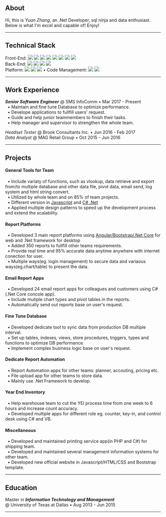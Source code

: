 ## **About**
Hi, this is *Yuan Zhang*, an .Net Developer, sql ninja and data enthusiast. Below is what I'm excel and capable of! Enjoy!
***

## **Technical Stack**
Front-End: 
![](https://img.shields.io/badge/-Angular-DD0031?style=flat-square&logo=angular&logoColor=ffffff)
![](https://img.shields.io/badge/-TypeScript-3178C6?style=flat-square&logo=TypeScript&logoColor=ffffff)
![](https://img.shields.io/badge/-JavaScript-F7DF1E?style=flat-square&logo=JavaScript&logoColor=ffffff)
![](https://img.shields.io/badge/-HTML-E34F26?style=flat-square&logo=HTML5&logoColor=ffffff)
![](https://img.shields.io/badge/-CSS-1572B6?style=flat-square&logo=css3&logoColor=ffffff)
![](https://img.shields.io/badge/-PHP-777BB4?style=flat-square&logo=PHP&logoColor=ffffff)
![](https://img.shields.io/badge/-jQuery-0769AD?style=flat-square&logo=jQuery&logoColor=ffffff)
![](https://img.shields.io/badge/-Bootstrap-7952B3?style=flat-square&logo=Bootstrap&logoColor=ffffff)<br>
Back-End: 
![](https://img.shields.io/badge/-C%23-512BD4?style=flat-square&logo=c-sharp&logoColor=ffffff)
![](https://img.shields.io/badge/-Java-007396?style=flat-square&logo=java&logoColor=ffffff) 
![](https://img.shields.io/badge/-Python-3776AB?style=flat-square&logo=Python&logoColor=ffffff)
![](https://img.shields.io/badge/-SQL-CC2927?style=flat-square&logo=microsoft-sql-server&logoColor=ffffff)<br>
Platform: 
![](https://img.shields.io/badge/-.Net-512BD4?style=flat-square&logo=.net&logoColor=ffffff) 
![](https://img.shields.io/badge/-SQL-003B57?style=flat-square&logo=microsoft-sql-server&logoColor=ffffff)
![](https://img.shields.io/badge/-Oracle-F80000?style=flat-square&logo=Oracle&logoColor=ffffff)
<span>&#8226;</span> Code Management: 
![](https://img.shields.io/badge/-TFS-6264A7?style=flat-square&logo=microsoft-teams&logoColor=ffffff) 
![](https://img.shields.io/badge/-Git-F05032?style=flat-square&logo=Git&logoColor=ffffff)

***

## **Work Experience**
***Senior Software Engineer*** <span>&#64;</span>
SMS InfoComm <span>&#8226;</span>
Mar 2017 - Present<br>
&nbsp;&nbsp;<span>&#8226;</span> Maintain and fine tune Database to optimize performance.<br>
&nbsp;&nbsp;<span>&#8226;</span> Develope applications to fullfill users' request.<br>
&nbsp;&nbsp;<span>&#8226;</span> Guide and help junior teammembers to finish their tasks.<br>
&nbsp;&nbsp;<span>&#8226;</span> Help manager and supervisor to strengthen the whole team.<br>

*Headset Tester* <span>&#64;</span>
Brook Consultants Inc. <span>&#8226;</span>
Jun 2016 - Feb 2017<br>
*Data Analyst* <span>&#64;</span>
MAG Retail Group <span>&#8226;</span>
Oct 2015 - Jun 2016<br>
***

## **Projects**
#### **General Tools for Team** 
&nbsp;&nbsp;<span>&#8226;</span> Include variaty of functions, such as vlookup, data retrieve and export from/to multiple database and other data file, pivot data, email send, log system and html string convert.<br>
&nbsp;&nbsp;<span>&#8226;</span> Utilized by whole team and on 85% of team projects.<br>
&nbsp;&nbsp;<span>&#8226;</span> Different version in [Javascript](https://duckduckgo.com) and [C# .Net](https://duckduckgo.com)<br>
&nbsp;&nbsp;<span>&#8226;</span> Applied multiple design patterns to speed up the development process and extend the scalability.<br>

#### **Report Platforms**
&nbsp;&nbsp;<span>&#8226;</span> Developed 3 main report platforms using [Angular/Bootstrap/.Net Core](https://duckduckgo.com) for web and .Net framework for desktop<br>
&nbsp;&nbsp;<span>&#8226;</span> Added 350 reports to fullfill other teams requirements.<br>
&nbsp;&nbsp;<span>&#8226;</span> Provide real time and 95% accurate data anytime anywhere with internet conection for user.<br>
&nbsp;&nbsp;<span>&#8226;</span> Multiple ways(eg. login management) to secure data and variaous ways(eg.chart/table) to present the data.<br>

#### **Email Report Apps**
&nbsp;&nbsp;<span>&#8226;</span> Developed 24 email report apps for colleagues and customers using C#(.Net Core concole app).<br>
&nbsp;&nbsp;<span>&#8226;</span> Include mutiple chart types and pivot tables in the reports.<br>
&nbsp;&nbsp;<span>&#8226;</span> Automatically send out reports base on user's request.<br>

#### **Fine Tune Database**
&nbsp;&nbsp;<span>&#8226;</span> Developed dedicate tool to sync data from production DB multiple interval.<br>
&nbsp;&nbsp;<span>&#8226;</span> Set up tables, indexes, views, store procedures, triggers, types and functions to optimize DB performance.<br>
&nbsp;&nbsp;<span>&#8226;</span> Implement complex business logic base on user's request.<br>

#### **Dedicate Report Automation**
&nbsp;&nbsp;<span>&#8226;</span> Report Automation apps for other teams: planner, accouting, pricing etc.<br>
&nbsp;&nbsp;<span>&#8226;</span> File upload app for other teams to store data.<br>
&nbsp;&nbsp;<span>&#8226;</span> Mainly use .Net Framework to develop.<br>

#### **Year End Inventory**
&nbsp;&nbsp;<span>&#8226;</span> Help warehouse team to cut the YEI process time from one week to 6 hours and increase count accuracy.<br>
&nbsp;&nbsp;<span>&#8226;</span> Developed multiple apps for different role eg. counter, key-in, and control desk using C# and VB.<br>

#### Miscellaneous
&nbsp;&nbsp;<span>&#8226;</span> Developed and maintained printing service app(in PHP and C#) for shipping team.<br>
&nbsp;&nbsp;<span>&#8226;</span> Developed and maintained several management information systems for other team.<br>
&nbsp;&nbsp;<span>&#8226;</span> Developed new official website in Javascript/HTML/CSS and Bootstrap template.<br>
***

## **Education**
Master in ***Information Technology and Management*** <br>
<span>&#64;</span> University of Texas at Dallas <span>&#8226;</span>
Aug 2013 - Jun 2015
***
